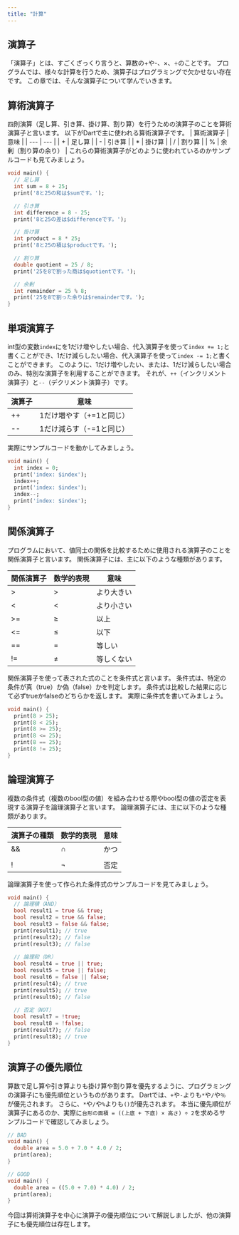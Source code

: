 ```yaml
---
title: "計算"
---
```


## 演算子
「演算子」とは、すごくざっくり言うと、算数の+や-、×、÷のことです。
プログラムでは、様々な計算を行うため、演算子はプログラミングで欠かせない存在です。
この章では、そんな演算子について学んでいきます。

## 算術演算子
四則演算（足し算、引き算、掛け算、割り算）を行うための演算子のことを算術演算子と言います。
以下がDartで主に使われる算術演算子です。
| 算術演算子 | 意味 |
| --- | --- |
| + | 足し算 |
| - | 引き算 |
| * | 掛け算 |
| / | 割り算 |
| % | 余剰（割り算の余り） |
これらの算術演算子がどのように使われているのかサンプルコードも見てみましょう。
```dart
void main() {
  // 足し算
  int sum = 8 + 25;
  print('8と25の和は$sumです。');

  // 引き算
  int difference = 8 - 25;
  print('8と25の差は$differenceです。');

  // 掛け算
  int product = 8 * 25;
  print('8と25の積は$productです。');

  // 割り算
  double quotient = 25 / 8;
  print('25を8で割った商は$quotientです。');

  // 余剰
  int remainder = 25 % 8;
  print('25を8で割った余りは$remainderです。');
}
```
    
## 単項演算子
int型の変数`index`にを1だけ増やしたい場合、代入演算子を使って`index += 1;`と書くことができ、1だけ減らしたい場合、代入演算子を使って`index -= 1;`と書くことができます。
このように、1だけ増やしたい、または、1だけ減らしたい場合のみ、特別な演算子を利用することができます。
それが、`++`（インクリメント演算子）と`--`（デクリメント演算子）です。

| 演算子 | 意味 |
| --- | --- |
| ++ | 1だけ増やす（+=1と同じ） |
| -- | 1だけ減らす（-=1と同じ） |

実際にサンプルコードを動かしてみましょう。
```dart
void main() {
  int index = 0;
  print('index: $index');
  index++;
  print('index: $index');
  index--;
  print('index: $index');
}
```

## 関係演算子
プログラムにおいて、値同士の関係を比較するために使用される演算子のことを関係演算子と言います。
関係演算子には、主に以下のような種類があります。

| 関係演算子 | 数学的表現 | 意味 |
| --- | --- | --- |
| > | > | より大きい |
| < | < | より小さい |
| >= | ≥ | 以上 |
| <= | ≤ | 以下 |
| == | = | 等しい |
| != | ≠ | 等しくない |

関係演算子を使って表された式のことを条件式と言います。
条件式は、特定の条件が真（true）か偽（false）かを判定します。
条件式は比較した結果に応じて必ずtrueかfalseのどちらかを返します。
実際に条件式を書いてみましょう。

```dart
void main() {
  print(8 > 25);
  print(8 < 25);
  print(8 >= 25);
  print(8 <= 25);
  print(8 == 25);
  print(8 != 25);
}
```    

## 論理演算子
複数の条件式（複数のbool型の値）を組み合わせる際やbool型の値の否定を表現する演算子を論理演算子と言います。
論理演算子には、主に以下のような種類があります。

| 演算子の種類 | 数学的表現 | 意味 |
| --- | --- | --- |
| && | ∩ | かつ |
| || | ∪ | または |
| ! | ¬ | 否定 |

論理演算子を使って作られた条件式のサンプルコードを見てみましょう。

```dart
void main() {  
  // 論理積（AND）
  bool result1 = true && true;
  bool result2 = true && false;
  bool result3 = false && false;
  print(result1); // true
  print(result2); // false
  print(result3); // false
  
  // 論理和（OR）
  bool result4 = true || true;
  bool result5 = true || false;
  bool result6 = false || false;
  print(result4); // true
  print(result5); // true
  print(result6); // false
  
  // 否定（NOT）
  bool result7 = !true;
  bool result8 = !false;
  print(result7); // false
  print(result8); // true
}
```

## 演算子の優先順位
算数で足し算や引き算よりも掛け算や割り算を優先するように、プログラミングの演算子にも優先順位というものがあります。
Dartでは、`+`や`-`よりも`*`や`/`や`％`が優先されます。
さらに、`*`や`/`や`%`よりも`()`が優先されます。
本当に優先順位が演算子にあるのか、実際に`台形の面積 = ((上底 + 下底) × 高さ) ÷ 2`を求めるサンプルコードで確認してみましょう。

```dart
// BAD
void main() {
  double area = 5.0 + 7.0 * 4.0 / 2;
  print(area);
}
```

```dart
// GOOD
void main() {
  double area = ((5.0 + 7.0) * 4.0) / 2;
  print(area);
}
```

今回は算術演算子を中心に演算子の優先順位について解説しましたが、他の演算子にも優先順位は存在します。

